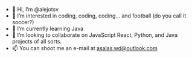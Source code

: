 - 👋 Hi, I’m @alejotsv
- 👀 I’m interested in coding, coding, coding... and football (do you call it soccer?)
- 🌱 I’m currently learning Java
- 💞️ I’m looking to collaborate on JavaScript React, Python, and Java projects of all sorts.
- 📫 You can shoot me an e-mail at asalas.wd@outlook.com

<!---
alejotsv/alejotsv is a ✨ special ✨ repository because its `README.md` (this file) appears on your GitHub profile.
You can click the Preview link to take a look at your changes.
--->
